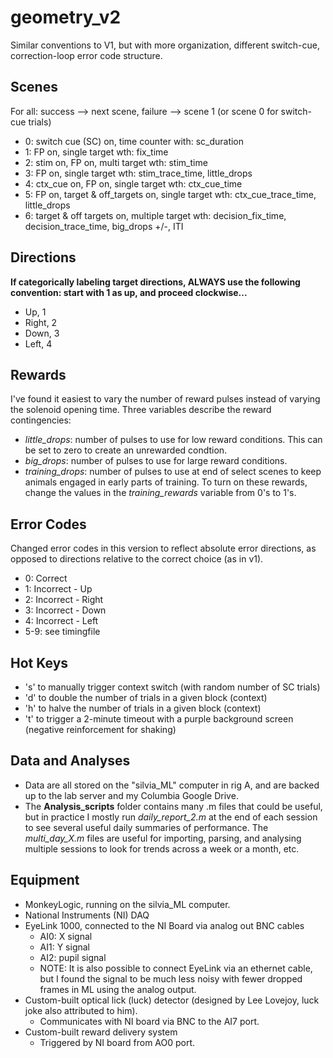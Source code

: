 # geometry_v2
Similar conventions to V1, but with more organization, different switch-cue, correction-loop error code structure.

## Scenes
For all: success --> next scene, failure --> scene 1 (or scene 0 for switch-cue trials)
- 0: switch cue (SC) on, time counter with: sc_duration
- 1: FP on, single target wth: fix_time
- 2: stim on, FP on, multi target wth: stim_time
- 3: FP on, single target wth: stim_trace_time, little_drops
- 4: ctx_cue on, FP on, single target wth: ctx_cue_time
- 5: FP on, target & off_targets on, single target wth: ctx_cue_trace_time, little_drops
- 6: target & off targets on, multiple target wth: decision_fix_time, decision_trace_time, big_drops +/-, ITI

## Directions
**If categorically labeling target directions, ALWAYS use the following convention: start with 1 as up, and proceed clockwise...**
- Up, 1
- Right, 2
- Down, 3
- Left, 4

## Rewards
I've found it easiest to vary the number of reward pulses instead of varying the solenoid opening time. Three variables describe the reward contingencies:
- _little_drops_: number of pulses to use for low reward conditions. This can be set to zero to create an unrewarded condtion.
- _big_drops_: number of pulses to use for large reward conditions.
- _training_drops_: number of pulses to use at end of select scenes to keep animals engaged in early parts of training. To turn on these rewards, change the values in the _training_rewards_ variable from 0's to 1's.

## Error Codes
Changed error codes in this version to reflect absolute error directions, as opposed to directions relative to the correct choice (as in v1).
- 0: Correct
- 1: Incorrect - Up
- 2: Incorrect - Right
- 3: Incorrect - Down
- 4: Incorrect - Left
- 5-9: see timingfile

## Hot Keys
- 's' to manually trigger context switch (with random number of SC trials)
- 'd' to double the number of trials in a given block (context)
- 'h' to halve the  number of trials in a given block (context)
- 't' to trigger a 2-minute timeout with a purple background screen (negative reinforcement for shaking)

## Data and Analyses
- Data are all stored on the "silvia_ML" computer in rig A, and are backed up to the lab server and my Columbia Google Drive.
- The **Analysis_scripts** folder contains many .m files that could be useful, but in practice I mostly run _daily_report_2.m_ at the end of each session to see several useful daily summaries of performance. The _multi_day_X.m_ files are useful for importing, parsing, and analysing multiple sessions to look for trends across a week or a month, etc.

## Equipment 
- MonkeyLogic, running on the silvia_ML computer.
- National Instruments (NI) DAQ
- EyeLink 1000, connected to the NI Board via analog out BNC cables 
  - AI0: X signal
  - AI1: Y signal
  - AI2: pupil signal
  - NOTE: It is also possible to connect EyeLink via an ethernet cable, but I found the signal to be much less noisy with fewer dropped frames in ML using the analog output.
- Custom-built optical lick (luck) detector (designed by Lee Lovejoy, luck joke also attributed to him).
  - Communicates with NI board via BNC to the AI7 port.
- Custom-built reward delivery system
  - Triggered by NI board from AO0 port.



